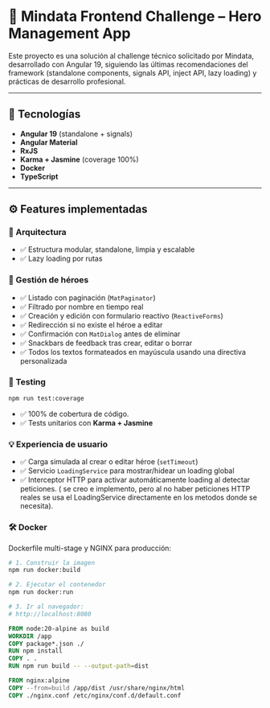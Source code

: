 # 🚀 Mindata Frontend Challenge – Hero Management App

Este proyecto es una solución al challenge técnico solicitado por Mindata, desarrollado con Angular 19, siguiendo las últimas recomendaciones del framework (standalone components, signals API, inject API, lazy loading) y prácticas de desarrollo profesional.

---

## 🧱 Tecnologías

- **Angular 19** (standalone + signals)
- **Angular Material**
- **RxJS**
- **Karma + Jasmine** (coverage 100%)
- **Docker**
- **TypeScript**

---

## ⚙️ Features implementadas

### 🧩 Arquitectura

- ✅ Estructura modular, standalone, limpia y escalable
- ✅ Lazy loading por rutas

### 🦸 Gestión de héroes

- ✅ Listado con paginación (`MatPaginator`)
- ✅ Filtrado por nombre en tiempo real
- ✅ Creación y edición con formulario reactivo (`ReactiveForms`)
- ✅ Redirección si no existe el héroe a editar
- ✅ Confirmación con `MatDialog` antes de eliminar
- ✅ Snackbars de feedback tras crear, editar o borrar
- ✅ Todos los textos formateados en mayúscula usando una directiva personalizada

### 🧪 Testing

```bash
npm run test:coverage
```
- ✅ 100% de cobertura de código.
- ✅ Tests unitarios con **Karma + Jasmine**

### 💡 Experiencia de usuario

- ✅ Carga simulada al crear o editar héroe (`setTimeout`)
- ✅ Servicio `LoadingService` para mostrar/hidear un loading global
- ✅ Interceptor HTTP para activar automáticamente loading al detectar peticiones. ( se creo e implemento, pero al no haber peticiones HTTP reales se usa el LoadingService directamente en los metodos donde se necesita).

### 🛠️ Docker

Dockerfile multi-stage y NGINX para producción:

```bash
# 1. Construir la imagen
npm run docker:build

# 2. Ejecutar el contenedor
npm run docker:run

# 3. Ir al navegador:
# http://localhost:8080
```


```Dockerfile
FROM node:20-alpine as build
WORKDIR /app
COPY package*.json ./
RUN npm install
COPY . .
RUN npm run build -- --output-path=dist

FROM nginx:alpine
COPY --from=build /app/dist /usr/share/nginx/html
COPY ./nginx.conf /etc/nginx/conf.d/default.conf
